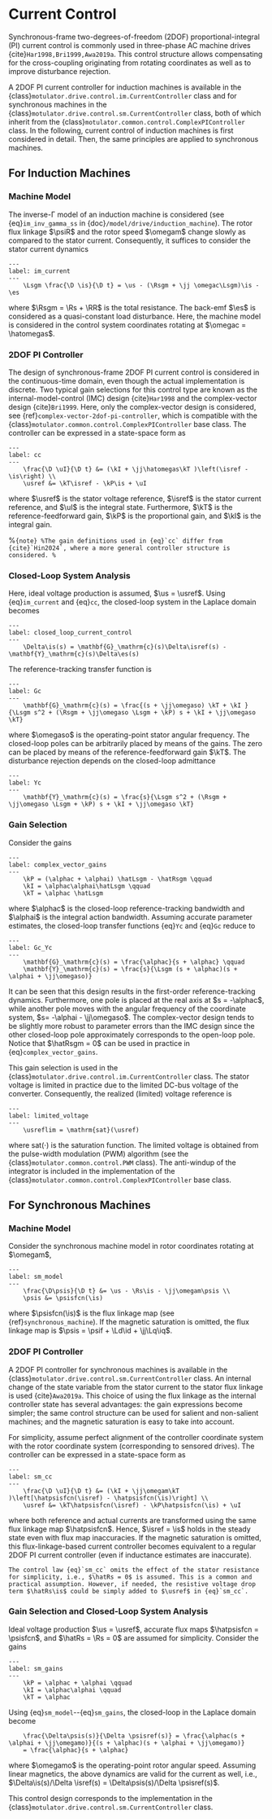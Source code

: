 # Current Control

Synchronous-frame two-degrees-of-freedom (2DOF) proportional-integral (PI) current control is commonly used in three-phase AC machine drives {cite}`Har1998,Bri1999,Awa2019a`. This control structure allows compensating for the cross-coupling originating from rotating coordinates as well as to improve disturbance rejection.

A 2DOF PI current controller for induction machines is available in the {class}`motulator.drive.control.im.CurrentController` class and for synchronous machines in the {class}`motulator.drive.control.sm.CurrentController` class, both of which inherit from the {class}`motulator.common.control.ComplexPIController` class. In the following, current control of induction machines is first considered in detail. Then, the same principles are applied to synchronous machines.

## For Induction Machines

### Machine Model

The inverse-Γ model of an induction machine is considered (see {eq}`im_inv_gamma_ss` in {doc}`/model/drive/induction_machine`). The rotor flux linkage $\psiR$ and the rotor speed $\omegam$ change slowly as compared to the stator current. Consequently, it suffices to consider the stator current dynamics

```{math}
---
label: im_current
---
    \Lsgm \frac{\D \is}{\D t} = \us - (\Rsgm + \jj \omegac\Lsgm)\is - \es
```

where $\Rsgm = \Rs + \RR$ is the total resistance. The back-emf $\es$ is considered as a quasi-constant load disturbance. Here, the machine model is considered in the control system coordinates rotating at $\omegac = \hatomegas$.

### 2DOF PI Controller

The design of synchronous-frame 2DOF PI current control is considered in the continuous-time domain, even though the actual implementation is discrete. Two typical gain selections for this control type are known as the internal-model-control (IMC) design {cite}`Har1998` and the complex-vector design {cite}`Bri1999`. Here, only the complex-vector design is considered, see {ref}`complex-vector-2dof-pi-controller`, which is compatible with the {class}`motulator.common.control.ComplexPIController` base class. The controller can be expressed in a state-space form as

```{math}
---
label: cc
---
    \frac{\D \uI}{\D t} &= (\kI + \jj\hatomegas\kT )\left(\isref - \is\right) \\
    \usref &= \kT\isref - \kP\is + \uI
```

where $\usref$ is the stator voltage reference, $\isref$ is the stator current reference, and $\uI$ is the integral state. Furthermore, $\kT$ is the reference-feedforward gain, $\kP$ is the proportional gain, and $\kI$ is the integral gain.

%```{note}
%The gain definitions used in {eq}`cc` differ from {cite}`Hin2024`, where a more general controller structure is considered.
%```

### Closed-Loop System Analysis

Here, ideal voltage production is assumed, $\us = \usref$. Using {eq}`im_current` and {eq}`cc`, the closed-loop system in the Laplace domain becomes

```{math}
---
label: closed_loop_current_control
---
    \Delta\is(s) = \mathbf{G}_\mathrm{c}(s)\Delta\isref(s) - \mathbf{Y}_\mathrm{c}(s)\Delta\es(s)
```

The reference-tracking transfer function is

```{math}
---
label: Gc
---
    \mathbf{G}_\mathrm{c}(s) = \frac{(s + \jj\omegaso) \kT + \kI }{\Lsgm s^2 + (\Rsgm + \jj\omegaso \Lsgm + \kP) s + \kI + \jj\omegaso \kT}
```

where $\omegaso$ is the operating-point stator angular frequency. The closed-loop poles can be arbitrarily placed by means of the gains. The zero can be placed by means of the reference-feedforward gain $\kT$. The disturbance rejection depends on the closed-loop admittance

```{math}
---
label: Yc
---
    \mathbf{Y}_\mathrm{c}(s) = \frac{s}{\Lsgm s^2 + (\Rsgm + \jj\omegaso \Lsgm + \kP) s + \kI + \jj\omegaso \kT}
```

### Gain Selection

Consider the gains

```{math}
---
label: complex_vector_gains
---
    \kP = (\alphac + \alphai) \hatLsgm - \hatRsgm \qquad
    \kI = \alphac\alphai\hatLsgm \qquad
    \kT = \alphac \hatLsgm
```

where $\alphac$ is the closed-loop reference-tracking bandwidth and $\alphai$ is the integral action bandwidth. Assuming accurate parameter estimates, the closed-loop transfer functions {eq}`Yc` and {eq}`Gc` reduce to

```{math}
---
label: Gc_Yc
---
    \mathbf{G}_\mathrm{c}(s) = \frac{\alphac}{s + \alphac} \qquad
    \mathbf{Y}_\mathrm{c}(s) = \frac{s}{\Lsgm (s + \alphac)(s + \alphai + \jj\omegaso)}
```

It can be seen that this design results in the first-order reference-tracking dynamics. Furthermore, one pole is placed at the real axis at $s = -\alphac$, while another pole moves with the angular frequency of the coordinate system, $s= -\alphai - \jj\omegaso$. The complex-vector design tends to be slightly more robust to parameter errors than the IMC design since the other closed-loop pole approximately corresponds to the open-loop pole. Notice that $\hatRsgm = 0$ can be used in practice in {eq}`complex_vector_gains`.

This gain selection is used in the {class}`motulator.drive.control.im.CurrentController` class. The stator voltage is limited in practice due to the limited DC-bus voltage of the converter. Consequently, the realized (limited) voltage reference is

```{math}
---
label: limited_voltage
---
    \usreflim = \mathrm{sat}(\usref)
```

where $\mathrm{sat}(\cdot)$ is the saturation function. The limited voltage is obtained from the pulse-width modulation (PWM) algorithm (see the {class}`motulator.common.control.PWM` class). The anti-windup of the integrator is included in the implementation of the {class}`motulator.common.control.ComplexPIController` base class.

## For Synchronous Machines

### Machine Model

Consider the synchronous machine model in rotor coordinates rotating at $\omegam$,

```{math}
---
label: sm_model
---
    \frac{\D\psis}{\D t} &= \us - \Rs\is - \jj\omegam\psis \\
    \psis &= \psisfcn(\is)
```

where $\psisfcn(\is)$ is the flux linkage map (see {ref}`synchronous_machine`). If the magnetic saturation is omitted, the flux linkage map is $\psis = \psif + \Ld\id + \jj\Lq\iq$.

### 2DOF PI Controller

A 2DOF PI controller for synchronous machines is available in the {class}`motulator.drive.control.sm.CurrentController` class. An internal change of the state variable from the stator current to the stator flux linkage is used {cite}`Awa2019a`. This choice of using the flux linkage as the internal controller state has several advantages: the gain expressions become simpler; the same control structure can be used for salient and non-salient machines; and the magnetic saturation is easy to take into account.

For simplicity, assume perfect alignment of the controller coordinate system with the rotor coordinate system (corresponding to sensored drives). The controller can be expressed in a state-space form as

```{math}
---
label: sm_cc
---
    \frac{\D \uI}{\D t} &= (\kI + \jj\omegam\kT )\left[\hatpsisfcn(\isref) - \hatpsisfcn(\is)\right] \\
    \usref &= \kT\hatpsisfcn(\isref) - \kP\hatpsisfcn(\is) + \uI
```

where both reference and actual currents are transformed using the same flux linkage map $\hatpsisfcn$. Hence, $\isref = \is$ holds in the steady state even with flux map inaccuracies. If the magnetic saturation is omitted, this flux-linkage-based current controller becomes equivalent to a regular 2DOF PI current controller (even if inductance estimates are inaccurate).

```{note}
The control law {eq}`sm_cc` omits the effect of the stator resistance for simplicity, i.e., $\hatRs = 0$ is assumed. This is a common and practical assumption. However, if needed, the resistive voltage drop term $\hatRs\is$ could be simply added to $\usref$ in {eq}`sm_cc`.
```

### Gain Selection and Closed-Loop System Analysis

Ideal voltage production $\us = \usref$, accurate flux maps $\hatpsisfcn = \psisfcn$, and $\hatRs = \Rs = 0$ are assumed for simplicity. Consider the gains

```{math}
---
label: sm_gains
---
    \kP = \alphac + \alphai \qquad
    \kI = \alphac\alphai \qquad
    \kT = \alphac
```

Using {eq}`sm_model`--{eq}`sm_gains`, the closed-loop in the Laplace domain become

```{math}
    \frac{\Delta\psis(s)}{\Delta \psisref(s)} = \frac{\alphac(s + \alphai + \jj\omegamo)}{(s + \alphac)(s + \alphai + \jj\omegamo)} 
    = \frac{\alphac}{s + \alphac}
```

where $\omegamo$ is the operating-point rotor angular speed. Assuming linear magnetics, the above dynamics are valid for the current as well, i.e., $\Delta\is(s)/\Delta \isref(s) = \Delta\psis(s)/\Delta \psisref(s)$.

This control design corresponds to the implementation in the {class}`motulator.drive.control.sm.CurrentController` class.
